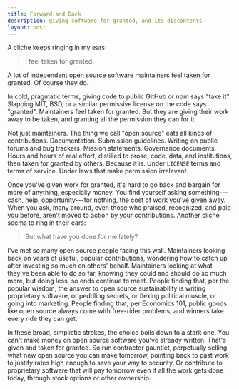```yaml
---
title: Forward and Back
description: giving software for granted, and its discontents
layout: post
---
```


A cliche keeps ringing in my ears:

> I feel taken for granted.

A lot of independent open source software maintainers feel taken for granted.  Of course they do.

In cold, pragmatic terms, giving code to public GitHub or npm says "take it".  Slapping MIT, BSD, or a similar permissive license on the code says "granted".  Maintainers feel taken for granted.  But they are giving their work away to be taken, and granting all the permission they can for it.

Not just maintainers.  The thing we call "open source" eats all kinds of contributions.  Documentation.  Submission guidelines.  Writing on public forums and bug trackers.  Mission statements.  Governance documents.  Hours and hours of real effort, distilled to prose, code, data, and institutions, then taken for granted by others.  Because it is.  Under `LICENSE` terms and terms of service.  Under laws that make permission irrelevant.

Once you've given work for granted, it's hard to go back and bargain for more of anything, especially money.  You find yourself asking something---cash, help, opportunity---for nothing, the cost of work you've given away.  When you ask, many around, even those who praised, recognized, and paid you before, aren't moved to action by your contributions.  Another cliche seems to ring in their ears:

> But what have you done for me lately?

I've met so many open source people facing this wall.  Maintainers looking back on years of useful, popular contributions, wondering how to catch up after investing so much on others' behalf.  Maintainers looking at what they've been able to do so far, knowing they could and should do so much more, but doing less, so ends continue to meet.  People finding that, per the popular wisdom, the answer to open source sustainability is writing proprietary software, or peddling secrets, or flexing political muscle, or going into marketing.  People finding that, per Economics 101, public goods like open source always come with free-rider problems, and winners take every ride they can get.

In these broad, simplistic strokes, the choice boils down to a stark one.  You can't make money on open source software you've already written.  That's given and taken for granted.  So run contractor gauntlet, perpetually selling what new open source you can make tomorrow, pointing back to past work to justify rates high enough to save your way to security.  Or contribute to proprietary software that will pay tomorrow even if all the work gets done today, through stock options or other ownership.
